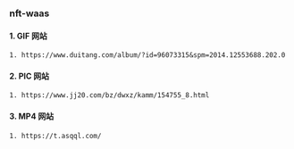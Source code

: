 ### nft-waas

#### 1. GIF 网站
    1. https://www.duitang.com/album/?id=96073315&spm=2014.12553688.202.0

#### 2. PIC 网站
    1. https://www.jj20.com/bz/dwxz/kamm/154755_8.html

#### 3. MP4 网站
    1. https://t.asqql.com/